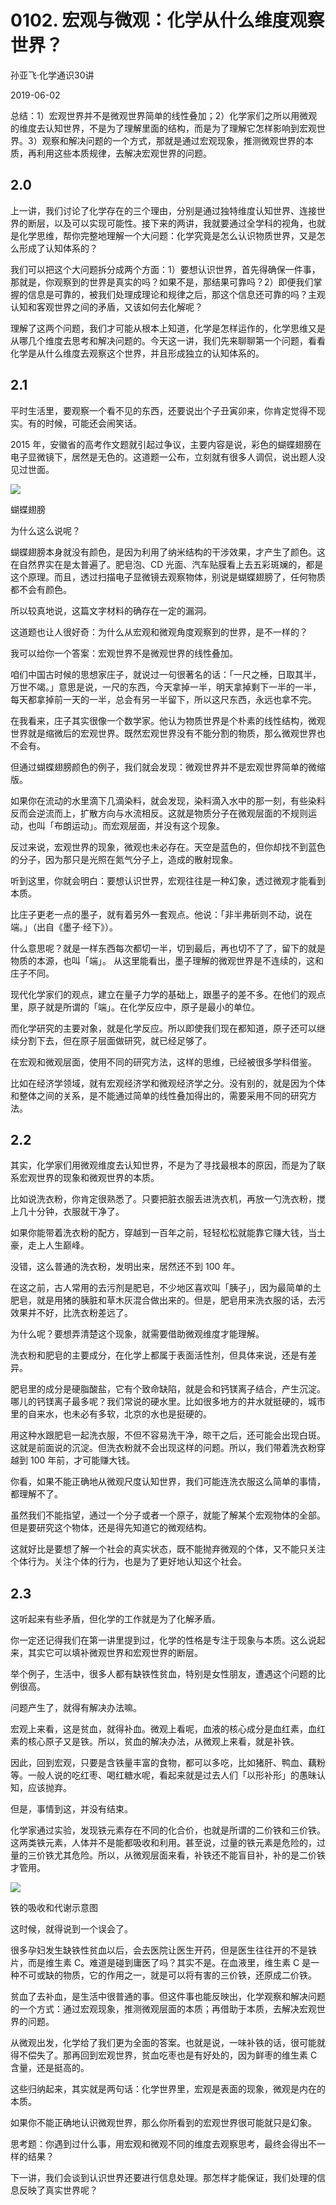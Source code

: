 # 0102. 宏观与微观：化学从什么维度观察世界？

孙亚飞·化学通识30讲

2019-06-02

总结：1）宏观世界并不是微观世界简单的线性叠加；2）化学家们之所以用微观的维度去认知世界，不是为了理解里面的结构，而是为了理解它怎样影响到宏观世界。3）观察和解决问题的一个方式，那就是通过宏观现象，推测微观世界的本质，再利用这些本质规律，去解决宏观世界的问题。

## 2.0

上一讲，我们讨论了化学存在的三个理由，分别是通过独特维度认知世界、连接世界的断层，以及可以实现可能性。接下来的两讲，我就要通过全学科的视角，也就是化学思维，帮你完整地理解一个大问题：化学究竟是怎么认识物质世界，又是怎么形成了认知体系的？

我们可以把这个大问题拆分成两个方面：1）要想认识世界，首先得确保一件事，那就是，你观察到的世界是真实的吗？如果不是，那结果可靠吗？2）即便我们掌握的信息是可靠的，被我们处理成理论和规律之后，那这个信息还可靠的吗？主观认知和客观世界之间的矛盾，又该如何去化解呢？

理解了这两个问题，我们才可能从根本上知道，化学是怎样运作的，化学思维又是从哪几个维度去思考和解决问题的。今天这一讲，我们先来聊聊第一个问题，看看化学是从什么维度去观察这个世界，并且形成独立的认知体系的。

## 2.1

平时生活里，要观察一个看不见的东西，还要说出个子丑寅卯来，你肯定觉得不现实。有的时候，可能还会闹笑话。

2015 年，安徽省的高考作文题就引起过争议，主要内容是说，彩色的蝴蝶翅膀在电子显微镜下，居然是无色的。这道题一公布，立刻就有很多人调侃，说出题人没见过世面。

![](./res/2019073.jpg)

蝴蝶翅膀

为什么这么说呢？

蝴蝶翅膀本身就没有颜色，是因为利用了纳米结构的干涉效果，才产生了颜色。这在自然界实在是太普遍了。肥皂泡、CD 光面、汽车贴膜看上去五彩斑斓的，都是这个原理。而且，透过扫描电子显微镜去观察物体，别说是蝴蝶翅膀了，任何物质都不会有颜色。

所以较真地说，这篇文字材料的确存在一定的漏洞。

这道题也让人很好奇：为什么从宏观和微观角度观察到的世界，是不一样的？

我可以给你一个答案：宏观世界不是微观世界的线性叠加。

咱们中国古时候的思想家庄子，就说过一句很著名的话：「一尺之棰，日取其半，万世不竭。」意思是说，一尺的东西，今天拿掉一半，明天拿掉剩下一半的一半，每天都拿掉前一天的一半，总会有另一半留下，所以这尺东西，永远也拿不完。

在我看来，庄子其实很像一个数学家。他认为物质世界是个朴素的线性结构，微观世界就是缩微后的宏观世界。既然宏观世界没有不能分割的物质，那么微观世界也不会有。

但通过蝴蝶翅膀颜色的例子，我们就会发现：微观世界并不是宏观世界简单的微缩版。

如果你在流动的水里滴下几滴染料，就会发现，染料滴入水中的那一刻，有些染料反而会逆流而上，扩散方向与水流相反。这就是物质分子在微观层面的不规则运动，也叫「布朗运动」。而宏观层面，并没有这个现象。

反过来说，宏观世界的现象，微观也未必存在。天空是蓝色的，但你却找不到蓝色的分子，因为那只是光照在氮气分子上，造成的散射现象。

听到这里，你就会明白：要想认识世界，宏观往往是一种幻象，透过微观才能看到本质。

比庄子更老一点的墨子，就有着另外一套观点。他说：「非半弗斫则不动，说在端。」（出自《墨子·经下》）。

什么意思呢？就是一样东西每次都切一半，切到最后，再也切不了了，留下的就是物质的本源，也叫「端」。 从这里能看出，墨子理解的微观世界是不连续的，这和庄子不同。

现代化学家们的观点，建立在量子力学的基础上，跟墨子的差不多。在他们的观点里，原子就是所谓的「端」。在化学反应中，原子是最小的单位。

而化学研究的主要对象，就是化学反应。所以即使我们现在都知道，原子还可以继续分割下去，但在原子层面做研究，就已经足够了。

在宏观和微观层面，使用不同的研究方法，这样的思维，已经被很多学科借鉴。

比如在经济学领域，就有宏观经济学和微观经济学之分。没有别的，就是因为个体和整体之间的关系，是不能通过简单的线性叠加得出的，需要采用不同的研究方法。

## 2.2

其实，化学家们用微观维度去认知世界，不是为了寻找最根本的原因，而是为了联系宏观世界的现象和微观世界的本质。

比如说洗衣粉，你肯定很熟悉了。只要把脏衣服丢进洗衣机，再放一勺洗衣粉，搅上几十分钟，衣服就干净了。

如果你能带着洗衣粉的配方，穿越到一百年之前，轻轻松松就能靠它赚大钱，当土豪，走上人生巅峰。

没错，这么普通的洗衣粉，发明出来，居然还不到 100 年。

在这之前，古人常用的去污剂是肥皂，不少地区喜欢叫「胰子」，因为最简单的土肥皂，就是用猪的胰脏和草木灰混合做出来的。但是，肥皂用来洗衣服的话，去污效果并不好，比洗衣粉差远了。

为什么呢？要想弄清楚这个现象，就需要借助微观维度才能理解。

洗衣粉和肥皂的主要成分，在化学上都属于表面活性剂，但具体来说，还是有差异。

肥皂里的成分是硬脂酸盐，它有个致命缺陷，就是会和钙镁离子结合，产生沉淀。哪儿的钙镁离子最多呢？我们常说的硬水里。比如很多地方的井水就挺硬的，城市里的自来水，也未必有多软，北京的水也是挺硬的。

用这种水跟肥皂一起洗衣服，不但不容易洗干净，晾干之后，还可能会出现白斑。这就是前面说的沉淀。但洗衣粉就不会出现这样的问题。所以，我们带着洗衣粉穿越到 100 年前，才可能赚大钱。

你看，如果不能正确地从微观尺度认知世界，我们可能连洗衣服这么简单的事情，都理解不了。

虽然我们不能指望，通过一个分子或者一个原子，就能了解某个宏观物体的全部。但是要研究这个物体，还是得先知道它的微观结构。

这就好比是要想了解一个社会的真实状态，既不能抛弃微观的个体，又不能只关注个体行为。关注个体的行为，也是为了更好地认知这个社会。

## 2.3

这听起来有些矛盾，但化学的工作就是为了化解矛盾。

你一定还记得我们在第一讲里提到过，化学的性格是专注于现象与本质。这么说起来，其实它可以填补微观世界和宏观世界的断层。

举个例子，生活中，很多人都有缺铁性贫血，特别是女性朋友，遭遇这个问题的比例很高。

问题产生了，就得有解决办法嘛。

宏观上来看，这是贫血，就得补血。微观上看呢，血液的核心成分是血红素，血红素的核心原子又是铁。所以，贫血的解决办法，从微观上来看，就是补铁。

因此，回到宏观，只要是含铁量丰富的食物，都可以多吃，比如猪肝、鸭血、藕粉等。一般人说的吃红枣、喝红糖水呢，看起来就是过去人们「以形补形」的愚昧认知，应该抛弃。

但是，事情到这，并没有结束。

化学家通过实验，发现铁元素存在不同的化合价，也就是所谓的二价铁和三价铁。这两类铁元素，人体并不是能都吸收和利用。甚至说，过量的铁元素是危险的，过量的三价铁尤其危险。所以，从微观层面来看，补铁还不能盲目补，补的是二价铁才管用。

![](./res/2019074.jpg)

铁的吸收和代谢示意图

这时候，就得说到一个误会了。

很多孕妇发生缺铁性贫血以后，会去医院让医生开药，但是医生往往开的不是铁片，而是维生素 C。难道是碰到庸医了吗？其实不是。在血液里，维生素 C 是一种不可或缺的物质，它的作用之一，就是可以将有害的三价铁，还原成二价铁。

贫血了去补血，是生活中很普通的事。但这件事也能反映出，化学观察和解决问题的一个方式：通过宏观现象，推测微观层面的本质；再借助于本质，去解决宏观世界的问题。

从微观出发，化学给了我们更为全面的答案。也就是说，一味补铁的话，很可能就得不偿失了。那再回到宏观世界，贫血吃枣也是有好处的，因为鲜枣的维生素 C 含量，还是挺高的。

这些归纳起来，其实就是两句话：化学世界里，宏观是表面的现象，微观是内在的本质。

如果你不能正确地认识微观世界，那么你所看到的宏观世界很可能就只是幻象。

思考题：你遇到过什么事，用宏观和微观不同的维度去观察思考，最终会得出不一样的结果？

下一讲，我们会谈到认识世界还要进行信息处理。那怎样才能保证，我们处理的信息反映了真实世界呢？